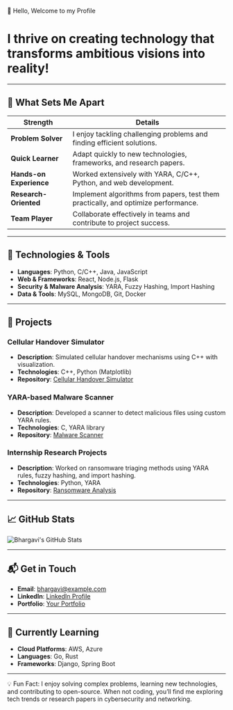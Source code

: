 👋 Hello, Welcome to my Profile

# I thrive on creating technology that transforms ambitious visions into reality!

---

## 🌟 What Sets Me Apart

| Strength | Details |
|----------|---------|
| **Problem Solver** | I enjoy tackling challenging problems and finding efficient solutions. |
| **Quick Learner** | Adapt quickly to new technologies, frameworks, and research papers. |
| **Hands-on Experience** | Worked extensively with YARA, C/C++, Python, and web development. |
| **Research-Oriented** | Implement algorithms from papers, test them practically, and optimize performance. |
| **Team Player** | Collaborate effectively in teams and contribute to project success. |

---

## 🔧 Technologies & Tools

- **Languages**: Python, C/C++, Java, JavaScript  
- **Web & Frameworks**: React, Node.js, Flask  
- **Security & Malware Analysis**: YARA, Fuzzy Hashing, Import Hashing  
- **Data & Tools**: MySQL, MongoDB, Git, Docker  

---

## 🚀 Projects

### Cellular Handover Simulator
- **Description**: Simulated cellular handover mechanisms using C++ with visualization.  
- **Technologies**: C++, Python (Matplotlib)  
- **Repository**: [Cellular Handover Simulator](#)  

### YARA-based Malware Scanner
- **Description**: Developed a scanner to detect malicious files using custom YARA rules.  
- **Technologies**: C, YARA library  
- **Repository**: [Malware Scanner](#)  

### Internship Research Projects
- **Description**: Worked on ransomware triaging methods using YARA rules, fuzzy hashing, and import hashing.  
- **Technologies**: Python, YARA  
- **Repository**: [Ransomware Analysis](#)  

---

## 📈 GitHub Stats

![Bhargavi's GitHub Stats](https://github-readme-stats.vercel.app/api?username=bhargavijdhv24&show_icons=true&count_private=true&theme=radical)

---

## 📬 Get in Touch

- **Email**: [bhargavi@example.com](mailto:bhargavi@example.com)  
- **LinkedIn**: [LinkedIn Profile](#)  
- **Portfolio**: [Your Portfolio](#)  

---

## 📌 Currently Learning

- **Cloud Platforms**: AWS, Azure  
- **Languages**: Go, Rust  
- **Frameworks**: Django, Spring Boot  

---

💡 Fun Fact: I enjoy solving complex problems, learning new technologies, and contributing to open-source. When not coding, you’ll find me exploring tech trends or research papers in cybersecurity and networking.
